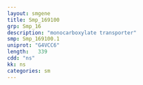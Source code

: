 ```yaml
---
layout: smgene
title: Smp_169100
grp: Smp_16
description: "monocarboxylate transporter"
smp: Smp_169100.1
uniprot: "G4VCC6"
length:   339
cdd: "ns"
kk: ns
categories: sm
---
```

